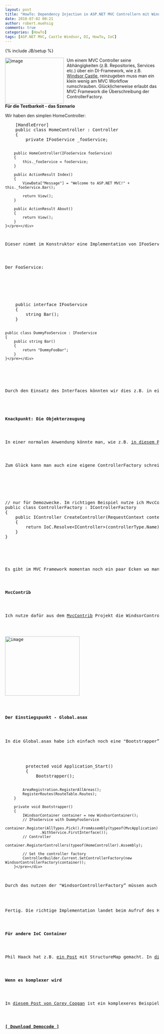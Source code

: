 ```yaml
---
layout: post
title: "HowTo: Dependency Injection in ASP.NET MVC Controllern mit Windsor Castle"
date: 2010-07-02 00:21
author: robert.muehsig
comments: true
categories: [HowTo]
tags: [ASP.NET MVC, Castle Windsor, DI, HowTo, IoC]
---
```

{% include JB/setup %}
<p><a href="{{BASE_PATH}}/assets/wp-images/image993.png"><img style="border-bottom: 0px; border-left: 0px; margin: 0px 10px 0px 0px; display: inline; border-top: 0px; border-right: 0px" title="image" border="0" alt="image" align="left" src="{{BASE_PATH}}/assets/wp-images/image_thumb177.png" width="192" height="150" /></a>Um einem MVC Controller seine Abhängigkeiten (z.B. Repositories, Services etc.) über ein DI-Framework, wie z.B. <a href="http://www.castleproject.org/container/">Windsor Castle</a>, reinzugeben muss man ein klein wenig am MVC Workflow rumschrauben. Glücklicherweise erlaubt das MVC Framework die Überschreibung der ControllerFactory.</p> <!--more-->  <p><strong>Für die Testbarkeit - das Szenario</strong></p>  <p>Wir haben den simplen HomeController:</p>  <div style="padding-bottom: 0px; margin: 0px; padding-left: 0px; padding-right: 0px; display: inline; float: none; padding-top: 0px" id="scid:812469c5-0cb0-4c63-8c15-c81123a09de7:a2504d90-70b3-41f3-8142-10ab02df7869" class="wlWriterEditableSmartContent"><pre name="code" class="c#">    [HandleError]
    public class HomeController : Controller
    {
        private IFooService _fooService;

        public HomeController(IFooService fooService)
        {
            this._fooService = fooService;
        }

        public ActionResult Index()
        {
            ViewData["Message"] = "Welcome to ASP.NET MVC!" + this._fooService.Bar();

            return View();
        }

        public ActionResult About()
        {
            return View();
        }
    }</pre></div>

<p>Dieser nimmt im Konstruktor eine Implementation von IFooService entgegen. Der FooService wird in der Index Methode gebraucht. In einer realen Anwendung könnte dies z.B. ein Repository sein. </p>

<p>Der FooService:</p>

<p>
  <div style="padding-bottom: 0px; margin: 0px; padding-left: 0px; padding-right: 0px; display: inline; float: none; padding-top: 0px" id="scid:812469c5-0cb0-4c63-8c15-c81123a09de7:61b4648c-619b-4949-bf5c-8ebb14e43a63" class="wlWriterEditableSmartContent"><pre name="code" class="c#">    public interface IFooService
    {
        string Bar();
    }

    public class DummyFooService : IFooService
    {
        public string Bar()
        {
            return "DummyFooBar";
        }
    }</pre></div>
</p>

<p>Durch den Einsatz des Interfaces könnten wir dies z.B. in einem UnitTest mocken. </p>
<strong></strong>

<p><strong>Knackpunkt: Die Objekterzeugung</strong></p>

<p>In einer normalen Anwendung könnte man, wie z.B. <a href="http://code-inside.de/blog/2010/06/27/howto-alle-implementationen-vom-interface-x-ber-castle-windsor-per-di-auflsen/">in diesem Post</a> erklärt, recht einfach über den IoC Container die Implementation reingeben. Allerdings wird ein Objekt zum HomeController vom MVC Framework erzeugt - dies übernimmt die <a href="http://msdn.microsoft.com/en-us/library/system.web.mvc.defaultcontrollerfactory.aspx">DefaultControllerFactory</a>.</p>

<p>Zum Glück kann man auch eine eigene ControllerFactory schreiben. So würde es im Grunde aussehen:</p>

<p>
  <div style="padding-bottom: 0px; margin: 0px; padding-left: 0px; padding-right: 0px; display: inline; float: none; padding-top: 0px" id="scid:812469c5-0cb0-4c63-8c15-c81123a09de7:89a4ad22-9ec1-4579-9844-6dded75da5d6" class="wlWriterEditableSmartContent"><pre name="code" class="c#">// nur für Demozwecke. Im richtigen Beispiel nutze ich MvcContrib
public class ControllerFactory : IControllerFactory
{
    public IController CreateController(RequestContext context, Type controllerType)
    {
        return IoC.Resolve&lt;IController&gt;(controllerType.Name);
    }
}</pre></div>
</p>

<p>Es gibt im MVC Framework momentan noch ein paar Ecken wo man nur über Umwege die Objekterzeugung steuern kann. Bei ActionFiltern wird es z.B. etwas kniffliger (<a href="http://www.lostechies.com/blogs/jimmy_bogard/archive/2010/05/03/dependency-injection-in-asp-net-mvc-filters.aspx">geht aber wohl auch</a> - vielleicht ein anderer Blogpost). Dies soll aber mit <a href="http://aspnet.codeplex.com/wikipage?title=Road%20Map&amp;ProjectName=aspnet">MVC3 besser werden</a> :)</p>

<p><strong>MvcContrib</strong> </p>

<p>Ich nutze dafür aus dem <a href="http://mvccontrib.codeplex.com/">MvcContrib</a> Projekt die WindsorControllerFactory, benötigt werden aus den vielen DLLs lediglich zwei:</p>

<p><a href="{{BASE_PATH}}/assets/wp-images/image994.png"><img style="border-bottom: 0px; border-left: 0px; display: inline; border-top: 0px; border-right: 0px" title="image" border="0" alt="image" src="{{BASE_PATH}}/assets/wp-images/image_thumb178.png" width="244" height="194" /></a>&#160;</p>

<p><strong>Der Einstiegspunkt - Global.asax</strong></p>

<p>In die Global.asax habe ich einfach noch eine "Bootstrapper” Methode eingebaut:</p>

<div style="padding-bottom: 0px; margin: 0px; padding-left: 0px; padding-right: 0px; display: inline; float: none; padding-top: 0px" id="scid:812469c5-0cb0-4c63-8c15-c81123a09de7:c8554a38-99d5-49d4-8b4f-e5bb8e1cadf2" class="wlWriterEditableSmartContent"><pre name="code" class="c#">        protected void Application_Start()
        {
            Bootstrapper();

            AreaRegistration.RegisterAllAreas();
            RegisterRoutes(RouteTable.Routes);
        }

        private void Bootstrapper()
        {
            IWindsorContainer container = new WindsorContainer();
            // IFooService with DummyFooService
            container.Register(AllTypes.Pick().FromAssembly(typeof(MvcApplication).Assembly)
                    .WithService.FirstInterface());
            // Controller
            container.RegisterControllers(typeof(HomeController).Assembly);

            // Set the controller factory
            ControllerBuilder.Current.SetControllerFactory(new WindsorControllerFactory(container));
        }</pre></div>

<p>Durch das nutzen der "WindsorControllerFactory” müssen auch alle Controller registriert werden. Dies geschieht in Zeile 16. In Zeile 19 wird dann die ControllerFactory gesetzt.</p>

<p>Fertig. Die richtige Implementation landet beim Aufruf des HomeControllers auch dort wo sie hin soll.</p>

<p><strong>Für andere IoC Container</strong></p>

<p>Phil Haack hat z.B. <a href="http://haacked.com/archive/2007/12/07/tdd-and-dependency-injection-with-asp.net-mvc.aspx">ein Post</a> mit StructureMap gemacht. In <a href="http://www.pnpguidance.net/Post/SetDefaultControllerFactoryIControllerFactoryASPNETMVCFramework.aspx">diesem Post</a> wird es mit Spring.NET gemacht.</p>

<p><strong>Wenn es komplexer wird</strong></p>

<p>In <a href="http://blog.coreycoogan.com/2009/11/06/castle-windsor-tutorial-in-asp-net-mvc/">diesem Post von Corey Coogan</a> ist ein komplexeres Beispiel erläutert. Jedenfalls hat mir der Blogpost recht viel gebracht und mein Blogpost soll es nur (etwas simpler) wiedergeben.</p>

<p><a href="http://{{BASE_PATH}}/assets/files/democode/mvccontrollerinjection/mvccontrollerinjection.zip"><strong>[ Download Democode ]</strong></a></p>
